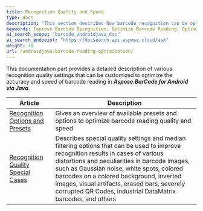 ```yaml
---
title: Recognition Quality and Speed
type: docs
description: "This section describes how barcode recognition can be optimized in terms of accuracy and speed"
keywords: Improve Barcode Recognition, Optimize Barcode Reading, Optimized Scan for Barcode Recognition, Speed Up Barcode Reading, Image Processing for Barcode, Improve Barcode Recognition, Read Many Barcodes from One Image, Aspose.BarCode, Read Barcode Android
ai_search_scope: "barcode_androidjava_doc"
ai_search_endpoint: "https://docsearch.api.aspose.cloud/ask"
weight: 30
url: /androidjava/barcode-reading-optimization/
---
```


This documentation part provides a detailed description of various recognition quality settings that can be customized to optimize the accuracy and speed of barcode reading in ***Aspose.BarCode for Android via Java***.
   
|Article|Description|
|---|---|
|[Recognition Options and Presets](/barcode/androidjava/barcode-reading-presets)|Gives an overview of available presets and options to optimize barcode reading quality and speed|
|[Recognition Quality Special Cases](/barcode/androidjava/special-recognition-cases/)|Describes special quality settings and median filtering options that can be used to improve recognition results in cases of various distortions and peculiarities in barcode images, such as Gaussian noise, white spots, colored barcodes on a colored background, inverted images, visual artifacts, erased bars, severely corrupted QR Codes, industrial DataMatrix barcodes, and others|
  